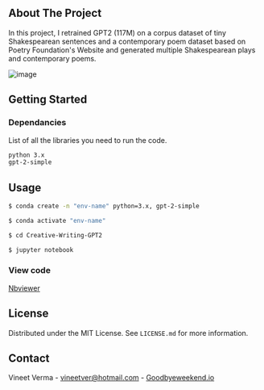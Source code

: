 ## About The Project

In this project, I retrained GPT2 (117M) on a corpus dataset of tiny Shakespearean sentences and a contemporary poem dataset based on Poetry Foundation's Website and
generated multiple Shakespearean plays and contemporary poems.

![image](https://media.graphcms.com/0xbzn4mQQXGjHViObnyq)

## Getting Started

### Dependancies

List of all the libraries you need to run the code.

  ```sh
  python 3.x
  gpt-2-simple
  ```


<!-- USAGE EXAMPLES -->
## Usage

  ```sh
  $ conda create -n "env-name" python=3.x, gpt-2-simple
 
  $ conda activate "env-name"
  
  $ cd Creative-Writing-GPT2

  $ jupyter notebook
  ```
  
### View code

[Nbviewer](https://nbviewer.org/github/vineetver/creative-writing-gpt2/blob/main/GPT2_Creative_Writing.ipynb)


## License

Distributed under the MIT License. See `LICENSE.md` for more information.


## Contact

Vineet Verma - vineetver@hotmail.com - [Goodbyeweekend.io](https://www.goodbyeweekend.io/)
